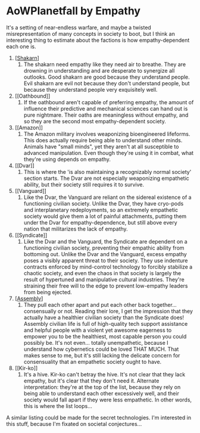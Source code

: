 # AoWPlanetfall by Empathy

It's a setting of near-endless warfare, and maybe a twisted misrepresentation of many concepts in society to boot, but I think an interesting thing to estimate about the factions is how empathy-dependent each one is.

1.  [[Shakarn]]
    1.  The shakarn need empathy like they need air to breathe.  They are drowning in understanding and are desperate to synergize all outlooks.  Good shakarn are good because they understand people.  Evil shakarn are evil not because they don't understand people, but because they understand people very exquisitely well.
2.  [[Oathbound]]
    1.  If the oathbound aren't capable of preferring empathy, the amount of influence their predictive and mechanical sciences can hand out is pure nightmare.  Their oaths are meaningless without empathy, and so they are the second most empathy-dependent society.
3.  [[Amazon]]
    1.  The Amazon military involves weaponizing bioengineered lifeforms.  This does actually require being able to understand other minds.  Animals have "small minds", yet they aren't at all susceptible to advanced manipulation.  Even though they're using it in combat, what they're using depends on empathy.
4.  [[Dvar]]
    1.  This is where the 'is also maintaining a recognizably normal society' section starts.  The Dvar are not especially weaponizing empathetic ability, but their society still requires it to survive.
5.  [[Vanguard]]
    1.  Like the Dvar, the Vanguard are reliant on the sidereal existence of a functioning civilian society.  Unlike the Dvar, they have cryo-pods and interplanetary redeployments, so an extremely empathetic society would give them a lot of painful attachments, putting them under the Dvar for empathy-dependence, but still above every nation that militarizes the lack of empathy.
6.  [[Syndicate]]
    1.  Like the Dvar and the Vanguard, the Syndicate are dependent on a functioning civilian society, preventing their empathic ability from bottoming out.  Unlike the Dvar and the Vanguard, excess empathy poses a visibly apparent threat to their society.  They use indenture contracts enforced by mind-control technology to forcibly stabilize a chaotic society, and even the chaos in that society is largely the result of hypertuned and manipulative cultural industries.  They're straining their free will to the edge to prevent low-empathy leaders from being ejected.
7.  [[Assembly]]
    1.  They pull each other apart and put each other back together... consensually or not.  Reading their lore, I get the impression that they actually have a healthier civilian society than the Syndicate does!  Assembly civilian life is full of high-quality tech support assistance and helpful people with a violent yet awesome eagerness to empower you to be the healthiest, most capable person you could possibly be.  It's not even...  totally unempathetic, because I understand how cybernetics could be loved THAT MUCH.  That makes sense to me, but it's still lacking the delicate concern for consensuality that an empathetic society ought to have.
8.  [[Kir-ko]]
    1.  It's a hive.  Kir-ko can't betray the hive.  It's not clear that they lack empathy, but it's clear that they don't need it.  Alternate interpretation: they're at the top of the list, because they rely on being able to understand each other excessively well, and their society would fall apart if they were less empathetic.  In other words, this is where the list loops...

A similar listing could be made for the secret technologies.  I'm interested in this stuff, because I'm fixated on societal conjectures...

[//begin]: # "Autogenerated link references for markdown compatibility"
[shakarn]: shakarn "Shakarn"
[assembly]: assembly "Assembly"
[//end]: # "Autogenerated link references"